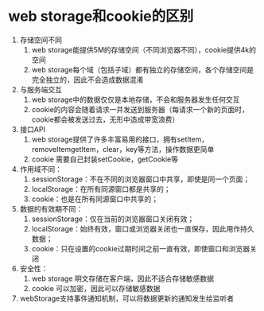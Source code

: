 # web storage和cookie的区别

1. 存储空间不同
   1. web storage能提供5M的存储空间（不同浏览器不同），cookie提供4k的空间
   2. web storage每个域（包括子域）都有独立的存储空间，各个存储空间是完全独立的，因此不会造成数据混淆
2. 与服务端交互
    1. web storage中的数据仅仅是本地存储，不会和服务器发生任何交互
    2. cookie的内容会随着请求一并发送到服务器（每请求一个新的页面时，cookie都会被发送过去，无形中造成带宽浪费）
3. 接口API
    1. web storage提供了许多丰富易用的接口，拥有setItem，removeItemgetItem，clear，key等方法，操作数据更简单
    2. cookie 需要自己封装setCookie，getCookie等
4. 作用域不同：
    1. sessionStorage：不在不同的浏览器窗口中共享，即使是同一个页面；
    1. localStorage：在所有同源窗口都是共享的；
    1. cookie：也是在所有同源窗口中共享的；
5. 数据的有效期不同：
    1. sessionStorage：仅在当前的浏览器窗口关闭有效；
    1. localStorage：始终有效，窗口或浏览器关闭也一直保存，因此用作持久数据；
    1. cookie：只在设置的cookie过期时间之前一直有效，即使窗口和浏览器关闭
6. 安全性：
    1. web storage 明文存储在客户端，因此不适合存储敏感数据
    2. cookie 可以加密，因此可以存储敏感数据
7. webStorage支持事件通知机制，可以将数据更新的通知发生给监听者